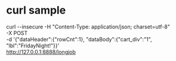 # curl sample
curl --insecure -H "Content-Type: application/json; charset=utf-8" \
-X POST \
-d '{"dataHeader":{"rowCnt":1}, "dataBody":{"cart_div":"1", "lbl":"FridayNight!"}}' \
http://127.0.0.1:8888/longjob